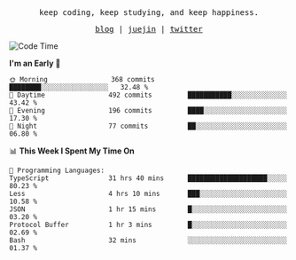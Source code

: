 <p align="center">
  <samp>
    <span>keep coding, keep studying, and keep happiness.</span>
  </samp>
</p>

<p align="center">
  <samp>
    <a href="https://deweyou.me">blog</a>  |
    <a href="https://juejin.cn/user/4309700183594366">juejin</a> |
    <a href="https://twitter.com/ouduidui">twitter</a>
  </samp>
</p>

<!--START_SECTION:waka-->
![Code Time](http://img.shields.io/badge/Code%20Time-5%2C346%20hrs%2017%20mins-blue)

**I'm an Early 🐤** 

```text
🌞 Morning                368 commits         ████████░░░░░░░░░░░░░░░░░   32.48 % 
🌆 Daytime                492 commits         ███████████░░░░░░░░░░░░░░   43.42 % 
🌃 Evening                196 commits         ████░░░░░░░░░░░░░░░░░░░░░   17.30 % 
🌙 Night                  77 commits          ██░░░░░░░░░░░░░░░░░░░░░░░   06.80 % 
```


📊 **This Week I Spent My Time On** 

```text
💬 Programming Languages: 
TypeScript               31 hrs 40 mins      ████████████████████░░░░░   80.23 % 
Less                     4 hrs 10 mins       ███░░░░░░░░░░░░░░░░░░░░░░   10.58 % 
JSON                     1 hr 15 mins        █░░░░░░░░░░░░░░░░░░░░░░░░   03.20 % 
Protocol Buffer          1 hr 3 mins         █░░░░░░░░░░░░░░░░░░░░░░░░   02.69 % 
Bash                     32 mins             ░░░░░░░░░░░░░░░░░░░░░░░░░   01.37 % 
```


<!--END_SECTION:waka-->

